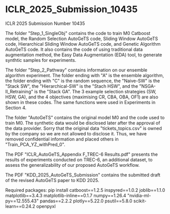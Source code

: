 # ICLR_2025_Submission_10435
ICLR 2025 Submission Number 10435

The folder "Step_1_SingleObj" contains the code to train M0 Catboost model, the Random Selection AutoGeTS code, Sliding Window AutoGeTS code, Hierarchical Sliding Window AutoGeTS code, and Genetic Algorithm AutoGeTS code. It also contains the code of using traditional data augmentation method, the Easy Data Augmentation (EDA) tool, to generate synthtic samples for experiments.

The folder "Step_2_Pathway" contains information on our ensemble algorithm experiment. The folder ending with "A" is the ensemble algorithm, the folder ending with "C" is the random sequence, the "Naive-SW" is the "Stack SW", the "Hierarchical-SW" is the "Stach HSW", and the "NSGA-II_Retraining" is the "Stack GA".
The 3 example selection strategies (SW, HSW, GA), and the 4 objectives (maximising CR, CBA, OBA, OF1) are also shown in these codes. The same functions were used in Experiments in Section 4.

The folder "AutoGeTS" contains the original model M0 and the code used to train M0. The synthetic data would be disclosed later after the approval of the data provider. Sorry that the original data "tickets_topics.csv" is owned by the company so we are not allowed to disclose it. Thus, we have removed confidential information and placed others in "Train_PCA_YZ_withPred_0".

The PDF "ICLR_AutoGeTS_Appendix F_TREC-6 Results.pdf" presents the results of experiments conducted on TREC-6, an additional dataset, to assess the generalizability of our proposed AutoGeTS workflow.

The PDF "KDD_2025_AutoGeTS_Submission" contains the submitted draft of the revised AutoGeTS paper to KDD 2025.

Required packages: 
pip install catboost==1.2.5 inspyred==1.0.2 joblib==1.1.0 matplotlib==3.4.3 matplotlib-inline==0.1.7 numpy==1.26.4 "nvidia-ml-py==12.555.43" pandas==2.2.2 plotly==5.22.0 psutil==5.8.0 scikit-learn==0.24.2 openpyxl
